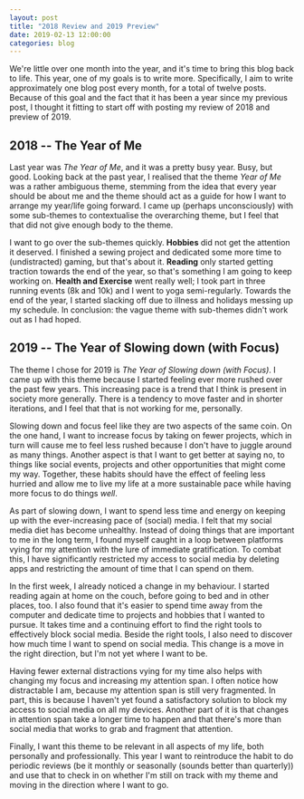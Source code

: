 ```yaml
---
layout: post
title: "2018 Review and 2019 Preview"
date: 2019-02-13 12:00:00
categories: blog
---
```


We're little over one month into the year, and it's time to bring this blog back to life. This year, one of my goals is to write more. Specifically, I aim to write approximately one blog post every month, for a total of twelve posts. Because of this goal and the fact that it has been a year since my previous post, I thought it fitting to start off with posting my review of 2018 and preview of 2019.

<!-- more -->

## 2018 -- The Year of Me

Last year was _The Year of Me_, and it was a pretty busy year. Busy, but good. Looking back at the past year, I realised that the theme _Year of Me_ was a rather ambiguous theme, stemming from the idea that every year should be about me and the theme should act as a guide for how I want to arrange my year/life going forward. I came up (perhaps unconsciously) with some sub-themes to contextualise the overarching theme, but I feel that that did not give enough body to the theme.

I want to go over the sub-themes quickly. **Hobbies** did not get the attention it deserved. I finished a sewing project and dedicated some more time to (undistracted) gaming, but that's about it. **Reading** only started getting traction towards the end of the year, so that's something I am going to keep working on. **Health and Exercise** went really well; I took part in three running events (8k and 10k) and I went to yoga semi-regularly. Towards the end of the year, I started slacking off due to illness and holidays messing up my schedule. In conclusion: the vague theme with sub-themes didn't work out as I had hoped.

## 2019 -- The Year of Slowing down (with Focus)

The theme I chose for 2019 is _The Year of Slowing down (with Focus)_. I came up with this theme because I started feeling ever more rushed over the past few years. This increasing pace is a trend that I think is present in society more generally. There is a tendency to move faster and in shorter iterations, and I feel that that is not working for me, personally.

Slowing down and focus feel like they are two aspects of the same coin. On the one hand, I want to increase focus by taking on fewer projects, which in turn will cause me to feel less rushed because I don't have to juggle around as many things. Another aspect is that I want to get better at saying no, to things like social events, projects and other opportunities that might come my way. Together, these habits should have the effect of feeling less hurried and allow me to live my life at a more sustainable pace while having more focus to do things _well_.

<!-- ### Slowing Down -->
As part of slowing down, I want to spend less time and energy on keeping up with the ever-increasing pace of (social) media. I felt that my social media diet has become unhealthy. Instead of doing things that are important to me in the long term, I found myself caught in a loop between platforms vying for my attention with the lure of immediate gratification. To combat this, I have significantly restricted my access to social media by deleting apps and restricting the amount of time that I can spend on them.

In the first week, I already noticed a change in my behaviour. I started reading again at home on the couch, before going to bed and in other places, too. I also found that it's easier to spend time away from the computer and dedicate time to projects and hobbies that I wanted to pursue. It takes time and a continuing effort to find the right tools to effectively block social media. Beside the right tools, I also need to discover how much time I want to spend on social media. This change is a move in the right direction, but I'm not yet where I want to be.

<!-- ### Focus -->
Having fewer external distractions vying for my time also helps with changing my focus and increasing my attention span. I often notice how distractable I am, because my attention span is still very fragmented. In part, this is because I haven't yet found a satisfactory solution to block my access to social media on all my devices. Another part of it is that changes in attention span take a longer time to happen and that there's more than social media that works to grab and fragment that attention.

<!-- ## Concluding Remarks -->
Finally, I want this theme to be relevant in all aspects of my life, both personally and professionally. This year I want to reintroduce the habit to do periodic reviews (be it monthly or seasonally (sounds better than quarterly)) and use that to check in on whether I'm still on track with my theme and moving in the direction where I want to go.
